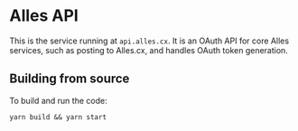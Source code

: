 # Alles API
This is the service running at `api.alles.cx`. It is an OAuth API for core Alles services, such as posting to Alles.cx, and handles OAuth token generation.

## Building from source

To build and run the code:

`yarn build && yarn start`
